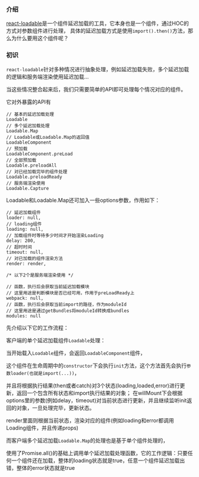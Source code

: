 ### 介绍
[react-loadable](https://github.com/jamiebuilds/react-loadable)是一个组件延迟加载的工具，它本身也是一个组件，通过HOC的方式对参数组件进行处理，
具体的延迟加载方式是使用`import().then()`方法，那么为什么要用这个组件呢？

### 初识

`react-loadable`针对多种情况进行抽象处理，例如延迟加载失败，多个延迟加载的逻辑和服务端渲染使用延迟加载...

当这些情况整合起来后，我们只需要简单的API即可处理每个情况对应的组件。

它对外暴露的API有
```
// 基本的延迟加载处理
Loadable
// 多个延迟加载处理
Loadable.Map
// Loadable或Loadable.Map的返回值
LoadableComponent
// 预加载
LoadableComponent.preLoad
// 全部预加载
Loadable.preloadAll
// 对已经加载完毕的组件处理
Loadable.preloadReady
// 服务端渲染使用
Loadable.Capture
```
Loadable和Loadable.Map还可加入一些options参数，作用如下：
```
// 延迟加载组件
loader: null,
// loading组件
loading: null,
// 加载组件时等待多少时间才开始渲染Loading
delay: 200,
// 超时时间
timeout: null,
// 对已加载的组件渲染方法
render: render,

/* 以下2个是服务端渲染使用 */

// 函数，执行后会获取当前延迟加载模块
// 这里用途是判断模块是否已经可用，作用于preLoadReady上
webpack: null,
// 函数，执行后会获取当前import的路径，作为moduleId
// 这里用途是通过getBundles将moduleId转换成bundles
modules: null
```

先介绍以下它的工作流程：

客户端的单个延迟加载组件`Loadable`处理：

当开始载入`Loadable`组件，会返回`LoadableComponent`组件，

这个组件在生命周期中的`constructor`下会执行`init`方法，这个方法首先会执行`参数loader(也就是import(...))`，

并且将根据执行结果(then或者catch)对3个状态(loading,loaded,error)进行更新，返回一个包含所有状态和import执行结果的对象；
在willMount下会根据options里的参数(例如delay，timeout)对当前状态进行更新，并且继续监听init返回的对象，一旦处理完毕，更新状态。

render里面则根据当前状态，渲染对应的组件(例如loading和error都调用Loading组件，并且传递props)

而客户端多个延迟加载`Loadable.Map`的处理也是基于单个组件处理的，

使用了Promise.all()的基础上调用单个延迟加载处理函数，它的工作逻辑：只要任何一个组件还在加载，整体的loading状态就是true，任意一个组件延迟加载出错，整体的error状态就是true